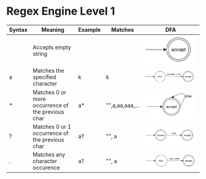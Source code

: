 ﻿# Regex Engine Level 1

Syntax | Meaning | Example | Matches | DFA
-- | -- | -- | -- | --
| | Accepts empty string | | | ![Empty String](https://github.com/thekaranatic/regex-engine/blob/a4ebe5edac094e1c833cce1bbc21e9321235933f/img/empty_string.png)
a | Matches the specified character | k | k | ![Specified Char](https://github.com/thekaranatic/regex-engine/blob/a4ebe5edac094e1c833cce1bbc21e9321235933f/img/specified_char.png)
\* | Matches 0 or more occurrence of the previous char | a* | "",a,aa,aaa,... | ![Zero or More](https://github.com/thekaranatic/regex-engine/blob/a4ebe5edac094e1c833cce1bbc21e9321235933f/img/zero_or_more.png)
? | Matches 0 or 1 occurrence of the previous char | a? | "", a | ![Zero or One](https://github.com/thekaranatic/regex-engine/blob/a4ebe5edac094e1c833cce1bbc21e9321235933f/img/zero_or_one.png)
. | Matches any character occurence | a? | "", a | ![Any char](https://github.com/thekaranatic/regex-engine/blob/a4ebe5edac094e1c833cce1bbc21e9321235933f/img/any_char.png)
